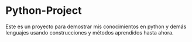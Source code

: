 # Python-Project
Este es un proyecto para demostrar mis conocimientos en python y demás lenguajes usando construcciones y métodos aprendidos hasta ahora.
